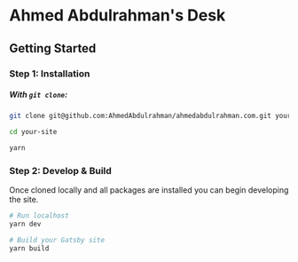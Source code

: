 # Ahmed Abdulrahman's Desk

## Getting Started

### Step 1: Installation

##### With `git clone`:

```sh
git clone git@github.com:AhmedAbdulrahman/ahmedabdulrahman.com.git your-site

cd your-site

yarn
```

### Step 2: Develop & Build

Once cloned locally and all packages are installed you can begin developing the site.

```sh
# Run localhost
yarn dev

# Build your Gatsby site
yarn build
```
